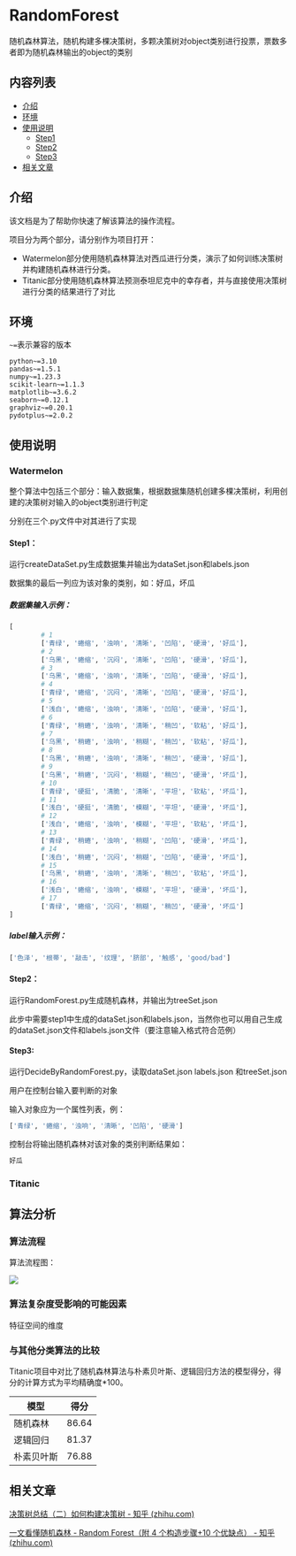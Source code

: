 # RandomForest

随机森林算法，随机构建多棵决策树，多颗决策树对object类别进行投票，票数多者即为随机森林输出的object的类别





## 内容列表

- [介绍](#介绍)
- [环境](#环境)
- [使用说明](#使用说明)
  - [Step1](#Step1)
  - [Step2](#Step2)
  - [Step3](#Step3)
- [相关文章](#相关文章)

## 介绍

该文档是为了帮助你快速了解该算法的操作流程。



项目分为两个部分，请分别作为项目打开：

- Watermelon部分使用随机森林算法对西瓜进行分类，演示了如何训练决策树并构建随机森林进行分类。
- Titanic部分使用随机森林算法预测泰坦尼克中的幸存者，并与直接使用决策树进行分类的结果进行了对比



## 环境

`~=`表示兼容的版本

```shell
python~=3.10
pandas~=1.5.1
numpy~=1.23.3
scikit-learn~=1.1.3
matplotlib~=3.6.2
seaborn~=0.12.1
graphviz~=0.20.1
pydotplus~=2.0.2
```

## 使用说明

### Watermelon

整个算法中包括三个部分：输入数据集，根据数据集随机创建多棵决策树，利用创建的决策树对输入的object类别进行判定

分别在三个.py文件中对其进行了实现

#### Step1：

运行createDataSet.py生成数据集并输出为dataSet.json和labels.json

数据集的最后一列应为该对象的类别，如：好瓜，坏瓜

##### 数据集输入示例：

```python
[
        # 1
        ['青绿', '蜷缩', '浊响', '清晰', '凹陷', '硬滑', '好瓜'],
        # 2
        ['乌黑', '蜷缩', '沉闷', '清晰', '凹陷', '硬滑', '好瓜'],
        # 3
        ['乌黑', '蜷缩', '浊响', '清晰', '凹陷', '硬滑', '好瓜'],
        # 4
        ['青绿', '蜷缩', '沉闷', '清晰', '凹陷', '硬滑', '好瓜'],
        # 5
        ['浅白', '蜷缩', '浊响', '清晰', '凹陷', '硬滑', '好瓜'],
        # 6
        ['青绿', '稍蜷', '浊响', '清晰', '稍凹', '软粘', '好瓜'],
        # 7
        ['乌黑', '稍蜷', '浊响', '稍糊', '稍凹', '软粘', '好瓜'],
        # 8
        ['乌黑', '稍蜷', '浊响', '清晰', '稍凹', '硬滑', '好瓜'],
        # 9
        ['乌黑', '稍蜷', '沉闷', '稍糊', '稍凹', '硬滑', '坏瓜'],
        # 10
        ['青绿', '硬挺', '清脆', '清晰', '平坦', '软粘', '坏瓜'],
        # 11
        ['浅白', '硬挺', '清脆', '模糊', '平坦', '硬滑', '坏瓜'],
        # 12
        ['浅白', '蜷缩', '浊响', '模糊', '平坦', '软粘', '坏瓜'],
        # 13
        ['青绿', '稍蜷', '浊响', '稍糊', '凹陷', '硬滑', '坏瓜'],
        # 14
        ['浅白', '稍蜷', '沉闷', '稍糊', '凹陷', '硬滑', '坏瓜'],
        # 15
        ['乌黑', '稍蜷', '浊响', '清晰', '稍凹', '软粘', '坏瓜'],
        # 16
        ['浅白', '蜷缩', '浊响', '模糊', '平坦', '硬滑', '坏瓜'],
        # 17
        ['青绿', '蜷缩', '沉闷', '稍糊', '稍凹', '硬滑', '坏瓜']
]
```

##### label输入示例：
```python
['色泽', '根蒂', '敲击', '纹理', '脐部', '触感', 'good/bad']
```


#### Step2：

运行RandomForest.py生成随机森林，并输出为treeSet.json

此步中需要step1中生成的dataSet.json和labels.json，当然你也可以用自己生成的dataSet.json文件和labels.json文件（要注意输入格式符合范例）

#### Step3:

运行DecideByRandomForest.py，读取dataSet.json labels.json 和treeSet.json

用户在控制台输入要判断的对象

输入对象应为一个属性列表，例：

```python
['青绿', '蜷缩', '浊响', '清晰', '凹陷', '硬滑']
```
控制台将输出随机森林对该对象的类别判断结果如：

```python
好瓜
```

### Titanic





## 算法分析

### 算法流程



算法流程图：

![](\随机森林流程图.jpg)

### 算法复杂度受影响的可能因素

特征空间的维度

### 与其他分类算法的比较

Titanic项目中对比了随机森林算法与朴素贝叶斯、逻辑回归方法的模型得分，得分的计算方式为平均精确度*100。

| 模型       | 得分  |
| ---------- | ----- |
| 随机森林   | 86.64 |
| 逻辑回归   | 81.37 |
| 朴素贝叶斯 | 76.88 |



## 相关文章

[决策树总结（二）如何构建决策树 - 知乎 (zhihu.com)](https://zhuanlan.zhihu.com/p/266880465)

[一文看懂随机森林 - Random Forest（附 4 个构造步骤+10 个优缺点） - 知乎 (zhihu.com)](https://zhuanlan.zhihu.com/p/79248666)
